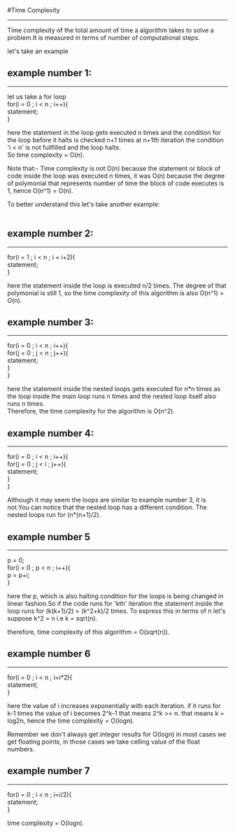 #Time Complexity

<hr>
<p>Time complexity of the total amount of time a algorithm takes to solve a problem.It is measured in terms of number of computational steps.</p>

let's take an example<br>

## example number 1:

<hr>
let us take a for loop<br>
for(i = 0 ; i < n ; i++){<br>
    statement;<br>
}<br>

here the statement in the loop gets executed n times and the condition for the loop before it halts is checked n+1 times at n+1th iteration the condition 'i < n' is not fullfilled and the loop halts.<br>
So time complexity = O(n).<br>

Note that:- Time complexity is not O(n) because the statement or block of code inside the loop was executed n times, it was O(n) because the degree of polymonial that represents number of time the block of code executes is 1, hence O(n^1) = O(n).<br>

To better understand this let's take another example:<br>
<br>

## example number 2:<br>

<hr>
for(i = 1 ; i < n ; i = i+2){<br>
    statement;<br>
}<br>

here the statement inside the loop is executed n/2 times. The degree of that polymonial is still 1, so the time complexity of this algorithm is also O(n^1) = O(n).<br>

## example number 3:

<hr>

for(i = 0 ; i < n ; i++){<br>
for(j = 0 ; j < n ; j++){<br>
statement;<br>
}<br>
}<br>

here the statement inside the nested loops gets executed for n\*n times as the loop inside the main loop runs n times and the nested loop itself also runs n times.<br>
Therefore, the time complexity for the algorithm is O(n^2).<br>

## example number 4:

<hr>

for(i = 0 ; i < n ; i++){<br>
for(j = 0 ; j < i ; j++){<br>
statement;<br>
}<br>
}<br>

Although it may seem the loops are similar to example number 3, it is not.You can notice that the nested loop has a different condition.
The nested loops run for (n\*(n+1)/2).<br>

## example number 5

<hr>

p = 0;<br>
for(i = 0 ; p < n ; i++){<br>
p = p+i;<br>
}<br>

here the p, which is also halting condition for the loops is being changed in linear fashion.So if the code runs for 'kth' iteration the statement inside the loop runs for (k(k+1)/2) = (k^2+k)/2 times. To express this in terms of n let's suppose k^2 = n i.e k = sqrt(n).<br>

therefore, time complexity of this algorithm = O(sqrt(n)).

## example number 6

<hr>

for(i = 0 ; i < n ; i=i\*2){<br>
statement;<br>
}<br>

here the value of i increases exponentially with each iteration. if it runs for k-1 times the value of i becomes 2^k-1 that means 2^k >= n. that means k = log2n, hence the time complexity = O(logn).<br>

Remember we don't always get integer results for O(logn) in most cases we get floating points, in those cases we take celling value of the float numbers.<br>

## example number 7

<hr>

for(i = 0 ; i < n ; i=i/2){<br>
statement;<br>
}<br>

time complexity = O(logn).
